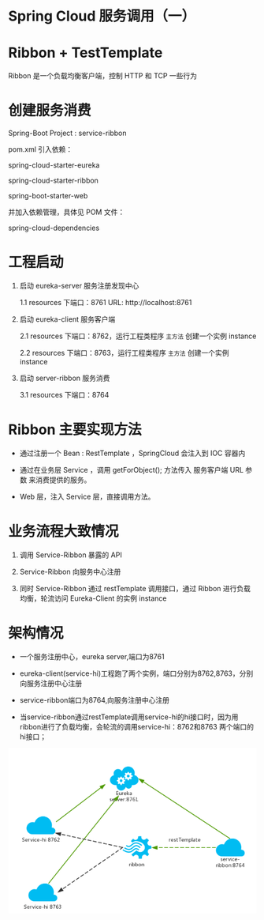 # Spring Cloud 服务调用（一）

# Ribbon + TestTemplate

Ribbon 是一个负载均衡客户端，控制 HTTP 和 TCP 一些行为

# 创建服务消费

Spring-Boot Project : service-ribbon

pom.xml 引入依赖：

spring-cloud-starter-eureka

spring-cloud-starter-ribbon

spring-boot-starter-web

并加入依赖管理，具体见 POM 文件：

spring-cloud-dependencies

# 工程启动

1. 启动 eureka-server 服务注册发现中心

    1.1  resources 下端口：8761  URL: http://localhost:8761

2. 启动 eureka-client 服务客户端

    2.1  resources 下端口：8762，运行工程类程序 `主方法` 创建一个实例 instance

    2.2  resources 下端口：8763，运行工程类程序 `主方法` 创建一个实例 instance

3. 启动 server-ribbon 服务消费

    3.1  resources 下端口：8764

# Ribbon 主要实现方法

- 通过注册一个 Bean : RestTemplate ，SpringCloud 会注入到 IOC 容器内

- 通过在业务层 Service ，调用 getForObject(); 方法传入 服务客户端 URL 参数
  来消费提供的服务。

- Web 层，注入 Service 层，直接调用方法。

# 业务流程大致情况

1. 调用 Service-Ribbon 暴露的 API

2. Service-Ribbon 向服务中心注册

3. 同时 Service-Ribbon 通过 restTemplate 调用接口，通过 Ribbon 进行负载均衡，轮流访问 Eureka-Client 的实例 instance

# 架构情况

- 一个服务注册中心，eureka server,端口为8761

- eureka-client(service-hi)工程跑了两个实例，端口分别为8762,8763，分别向服务注册中心注册

- service-ribbon端口为8764,向服务注册中心注册

- 当service-ribbon通过restTemplate调用service-hi的hi接口时，因为用ribbon进行了负载均衡，会轮流的调用service-hi：8762和8763 两个端口的hi接口；

![Ribbon 架构图](img/ribbon.png)